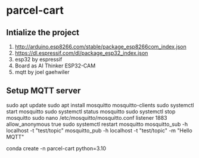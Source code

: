 # parcel-cart

## Intialize the project
1. http://arduino.esp8266.com/stable/package_esp8266com_index.json
2. https://dl.espressif.com/dl/package_esp32_index.json
3. esp32 by espressif
3. Board as AI Thinker ESP32-CAM
4. mqtt by joel gaehwiler

## Setup MQTT server
sudo apt update
sudo apt install mosquitto mosquitto-clients
sudo systemctl start mosquitto
sudo systemctl status mosquitto
sudo systemctl stop mosquitto
sudo nano /etc/mosquitto/mosquitto.conf
listener 1883
allow_anonymous true
sudo systemctl restart mosquitto
mosquitto_sub -h localhost -t "test/topic"
mosquitto_pub -h localhost -t "test/topic" -m "Hello MQTT"

conda create -n parcel-cart python=3.10